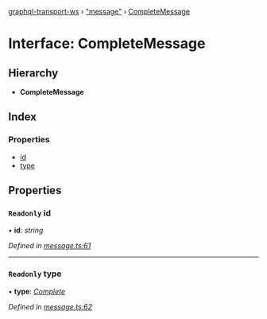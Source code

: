 [graphql-transport-ws](../README.md) › ["message"](../modules/_message_.md) › [CompleteMessage](_message_.completemessage.md)

# Interface: CompleteMessage

## Hierarchy

* **CompleteMessage**

## Index

### Properties

* [id](_message_.completemessage.md#readonly-id)
* [type](_message_.completemessage.md#readonly-type)

## Properties

### `Readonly` id

• **id**: *string*

*Defined in [message.ts:61](https://github.com/enisdenjo/graphql-transport-ws/blob/1515fe2/src/message.ts#L61)*

___

### `Readonly` type

• **type**: *[Complete](../enums/_message_.messagetype.md#complete)*

*Defined in [message.ts:62](https://github.com/enisdenjo/graphql-transport-ws/blob/1515fe2/src/message.ts#L62)*
